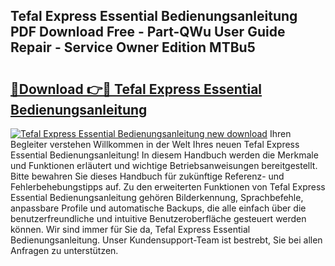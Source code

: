 ## Tefal Express Essential Bedienungsanleitung PDF Download Free - Part-QWu User Guide Repair - Service Owner Edition MTBu5

# <h2><a href="http://df23ih.blite.top/?on=Tefal+Express+Essential+Bedienungsanleitung">🔗Download 👉🔴 Tefal Express Essential Bedienungsanleitung</a></h2>

[![Tefal Express Essential Bedienungsanleitung new download](https://i.imgur.com/lujVjoI.png)](http://df23ih.blite.top/?on=Tefal+Express+Essential+Bedienungsanleitung)
Ihren Begleiter verstehen Willkommen in der Welt Ihres neuen Tefal Express Essential Bedienungsanleitung! In diesem Handbuch werden die Merkmale und Funktionen erläutert und wichtige Betriebsanweisungen bereitgestellt. Bitte bewahren Sie dieses Handbuch für zukünftige Referenz- und Fehlerbehebungstipps auf. Zu den erweiterten Funktionen von Tefal Express Essential Bedienungsanleitung gehören Bilderkennung, Sprachbefehle, anpassbare Profile und automatische Backups, die alle einfach über die benutzerfreundliche und intuitive Benutzeroberfläche gesteuert werden können. Wir sind immer für Sie da, Tefal Express Essential Bedienungsanleitung. Unser Kundensupport-Team ist bestrebt, Sie bei allen Anfragen zu unterstützen.

